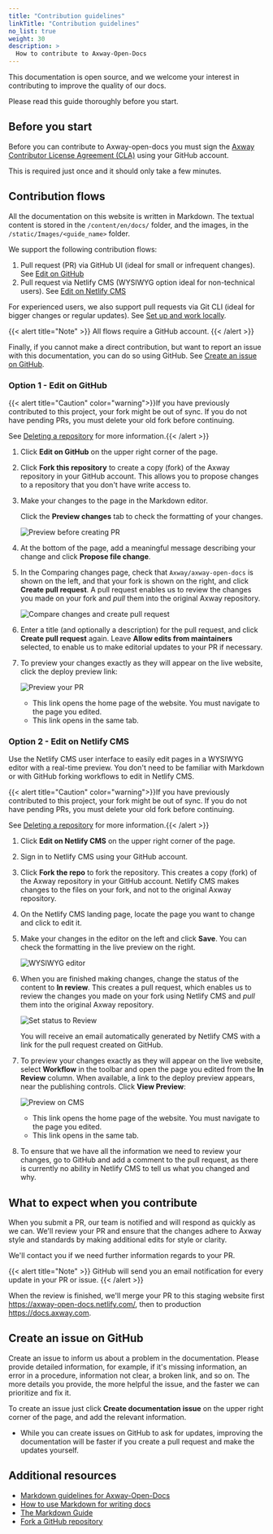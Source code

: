 ```yaml
---
title: "Contribution guidelines"
linkTitle: "Contribution guidelines"
no_list: true
weight: 30
description: >
  How to contribute to Axway-Open-Docs
---
```


This documentation is open source, and we welcome your interest in contributing to improve the quality of our docs.

Please read this guide thoroughly before you start.

## Before you start

Before you can contribute to Axway-open-docs you must sign the [Axway Contributor License Agreement (CLA)](https://cla.axway.com/) using your GitHub account.

This is required just once and it should only take a few minutes.

## Contribution flows

All the documentation on this website is written in Markdown. The textual content is stored in the `/content/en/docs/` folder, and the images, in the `/static/Images/<guide_name>` folder.

We support the following contribution flows:

1. Pull request (PR) via GitHub UI (ideal for small or infrequent changes). See [Edit on GitHub](#option-1-edit-on-github)
2. Pull request via Netlify CMS (WYSIWYG option ideal for non-technical users). See [Edit on Netlify CMS](#option-2-edit-on-netlify-cms)

For experienced users, we also support pull requests via Git CLI (ideal for bigger changes or regular updates). See [Set up and work locally](/docs/contribution_guidelines/setup_work_locally).

{{< alert title="Note" >}}
All flows require a GitHub account.
{{< /alert >}}

Finally, if you cannot make a direct contribution, but want to report an issue with this documentation, you can do so using GitHub. See [Create an issue on GitHub](#create-an-issue-on-github).

### Option 1 - Edit on GitHub

{{< alert title="Caution" color="warning">}}If you have previously contributed to this project, your fork might be out of sync. If you do not have pending PRs, you must delete your old fork before continuing.

See [Deleting a repository](/docs/contribution_guidelines/deleting_a_repository/) for more information.{{< /alert >}}

1. Click **Edit on GitHub** on the upper right corner of the page.
2. Click **Fork this repository** to create a copy (fork) of the Axway repository in your GitHub account. This allows you to propose changes to a repository that you don't have write access to.
3. Make your changes to the page in the Markdown editor.

    Click the **Preview changes** tab to check the formatting of your changes.

    ![Preview before creating PR](/Images/contributing/netlify_preview_beforecreating_PR.png)

4. At the bottom of the page, add a meaningful message describing your change and click **Propose file change**.
5. In the Comparing changes page, check that `Axway/axway-open-docs` is shown on the left, and that your fork is shown on the right, and click **Create pull request**. A pull request enables us to review the changes you made on your fork and _pull_ them into the original Axway repository.

    ![Compare changes and create pull request](/Images/contributing/compare_changes_pr.png)

6. Enter a title (and optionally a description) for the pull request, and click **Create pull request** again. Leave **Allow edits from maintainers** selected, to enable us to make editorial updates to your PR if necessary.

7. To preview your changes exactly as they will appear on the live website, click the deploy preview link:

    ![Preview your PR](/Images/contributing/netlify_preview_PR.png)

    * This link opens the home page of the website. You must navigate to the page you edited.
    * This link opens in the same tab.

### Option 2 - Edit on Netlify CMS

Use the Netlify CMS user interface to easily edit pages in a WYSIWYG editor with a real-time preview. You don't need to be familiar with Markdown or with GitHub forking workflows to edit in Netlify CMS.

{{< alert title="Caution" color="warning">}}If you have previously contributed to this project, your fork might be out of sync. If you do not have pending PRs, you must delete your old fork before continuing.

See [Deleting a repository](/docs/contribution_guidelines/deleting_a_repository/) for more information.{{< /alert >}}

1. Click **Edit on Netlify CMS** on the upper right corner of the page.
2. Sign in to Netlify CMS using your GitHub account.
3. Click **Fork the repo** to fork the repository. This creates a copy (fork) of the Axway repository in your GitHub account. Netlify CMS makes changes to the files on your fork, and not to the original Axway repository.
4. On the Netlify CMS landing page, locate the page you want to change and click to edit it.
5. Make your changes in the editor on the left and click **Save**. You can check the formatting in the live preview on the right.

    ![WYSIWYG editor](/Images/contributing/netlify_WYSIWYGeditor.png)

6. When you are finished making changes, change the status of the content to **In review**. This creates a pull request, which enables us to review the changes you made on your fork using Netlify CMS and _pull_ them into the original Axway repository.

    ![Set status to Review](/Images/contributing/netlify_setstatustoreview.png)

    You will receive an email automatically generated by Netlify CMS with a link for the pull request created on GitHub.

7. To preview your changes exactly as they will appear on the live website, select **Workflow** in the toolbar and open the page you edited from the **In Review** column. When available, a link to the deploy preview appears, near the publishing controls. Click **View Preview**:

    ![Preview on CMS](/Images/contributing/cms_deploy_preview.png)

    * This link opens the home page of the website. You must navigate to the page you edited.
    * This link opens in the same tab.

8. To ensure that we have all the information we need to review your changes, go to GitHub and add a comment to the pull request, as there is currently no ability in Netlify CMS to tell us what you changed and why.

## What to expect when you contribute

When you submit a PR, our team is notified and will respond as quickly as we can. We'll review your PR and ensure that the changes adhere to Axway style and standards by making additional edits for style or clarity.

We'll contact you if we need further information regards to your PR.

{{< alert title="Note" >}}
GitHub will send you an email notification for every update in your PR or issue.
{{< /alert >}}

When the review is finished, we'll merge your PR to this staging website first <https://axway-open-docs.netlify.com/>, then to production <https://docs.axway.com>.

## Create an issue on GitHub

Create an issue to inform us about a problem in the documentation. Please provide detailed information, for example, if it's missing information, an error in a procedure, information not clear, a broken link, and so on. The more details you provide, the more helpful the issue, and the faster we can prioritize and fix it.

To create an issue just click **Create documentation issue** on the upper right corner of the page, and add the relevant information.

* While you can create issues on GitHub to ask for updates, improving the documentation will be faster if you create a pull request and make the updates yourself.

## Additional resources

* [Markdown guidelines for Axway-Open-Docs](/docs/contribution_guidelines/writing_markdown/)
* [How to use Markdown for writing docs](https://docs.microsoft.com/en-us/contribute/how-to-write-use-markdown)
* [The Markdown Guide](https://www.markdownguide.org/)
* [Fork a GitHub repository](https://help.github.com/en/articles/fork-a-repo)
